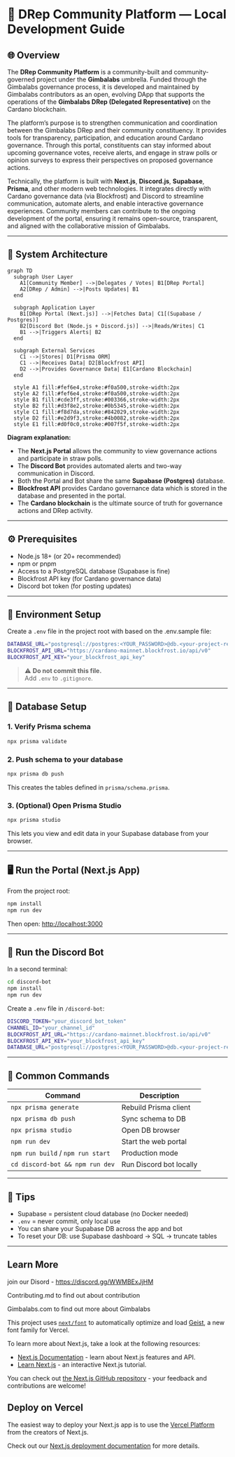 # 🧭 DRep Community Platform — Local Development Guide

## 🌐 Overview

The **DRep Community Platform** is a community-built and community-governed project under the **Gimbalabs** umbrella. Funded through the Gimbalabs governance process, it is developed and maintained by Gimbalabs contributors as an open, evolving DApp that supports the operations of the **Gimbalabs DRep (Delegated Representative)** on the Cardano blockchain.

The platform’s purpose is to strengthen communication and coordination between the Gimbalabs DRep and their community constituency. It provides tools for transparency, participation, and education around Cardano governance. Through this portal, constituents can stay informed about upcoming governance votes, receive alerts, and engage in straw polls or opinion surveys to express their perspectives on proposed governance actions.

Technically, the platform is built with **Next.js**, **Discord.js**, **Supabase**, **Prisma**, and other modern web technologies. It integrates directly with Cardano governance data (via Blockfrost) and Discord to streamline communication, automate alerts, and enable interactive governance experiences. Community members can contribute to the ongoing development of the portal, ensuring it remains open-source, transparent, and aligned with the collaborative mission of Gimbalabs.

---

## 🧩 System Architecture

```mermaid
graph TD
  subgraph User Layer
    A1[Community Member] -->|Delegates / Votes| B1[DRep Portal]
    A2[DRep / Admin] -->|Posts Updates| B1
  end

  subgraph Application Layer
    B1[DRep Portal (Next.js)] -->|Fetches Data| C1[(Supabase / Postgres)]
    B2[Discord Bot (Node.js + Discord.js)] -->|Reads/Writes| C1
    B1 -->|Triggers Alerts| B2
  end

  subgraph External Services
    C1 -->|Stores| D1[Prisma ORM]
    C1 -->|Receives Data| D2[Blockfrost API]
    D2 -->|Provides Governance Data| E1[Cardano Blockchain]
  end

  style A1 fill:#fef6e4,stroke:#f0a500,stroke-width:2px
  style A2 fill:#fef6e4,stroke:#f0a500,stroke-width:2px
  style B1 fill:#cde3ff,stroke:#003366,stroke-width:2px
  style B2 fill:#d3f8e2,stroke:#0b5345,stroke-width:2px
  style C1 fill:#f8d7da,stroke:#842029,stroke-width:2px
  style D2 fill:#e2d9f3,stroke:#4b0082,stroke-width:2px
  style E1 fill:#d0f0c0,stroke:#007f5f,stroke-width:2px
```

**Diagram explanation:**
- The **Next.js Portal** allows the community to view governance actions and participate in straw polls.
- The **Discord Bot** provides automated alerts and two-way communication in Discord.
- Both the Portal and Bot share the same **Supabase (Postgres)** database.
- **Blockfrost API** provides Cardano governance data which is stored in the database and presented in the portal.
- The **Cardano blockchain** is the ultimate source of truth for governance actions and DRep activity.

---

## ⚙️ Prerequisites

- Node.js 18+ (or 20+ recommended)
- npm or pnpm
- Access to a PostgreSQL database (Supabase is fine)
- Blockfrost API key (for Cardano governance data)
- Discord bot token (for posting updates)

---

## 🧩 Environment Setup

Create a `.env` file in the project root with based on the .env.sample file:

```bash
DATABASE_URL="postgresql://postgres:<YOUR_PASSWORD>@db.<your-project-ref>.supabase.co:5432/postgres"
BLOCKFROST_API_URL="https://cardano-mainnet.blockfrost.io/api/v0"
BLOCKFROST_API_KEY="your_blockfrost_api_key"
```

> ⚠️ **Do not commit this file.**  
> Add `.env` to `.gitignore`.

---

## 🧱 Database Setup

### 1. Verify Prisma schema

```bash
npx prisma validate
```

### 2. Push schema to your database

```bash
npx prisma db push
```

This creates the tables defined in `prisma/schema.prisma`.

### 3. (Optional) Open Prisma Studio

```bash
npx prisma studio
```

This lets you view and edit data in your Supabase database from your browser.

---

## 🖥️ Run the Portal (Next.js App)

From the project root:

```bash
npm install
npm run dev
```

Then open: [http://localhost:3000](http://localhost:3000)

---

## 🤖 Run the Discord Bot

In a second terminal:

```bash
cd discord-bot
npm install
npm run dev
```

Create a `.env` file in `/discord-bot`:

```bash
DISCORD_TOKEN="your_discord_bot_token"
CHANNEL_ID="your_channel_id"
BLOCKFROST_API_URL="https://cardano-mainnet.blockfrost.io/api/v0"
BLOCKFROST_API_KEY="your_blockfrost_api_key"
DATABASE_URL="postgresql://postgres:<YOUR_PASSWORD>@db.<your-project-ref>.supabase.co:5432/postgres"
```

---

## 🧰 Common Commands

| Command | Description |
|----------|--------------|
| `npx prisma generate` | Rebuild Prisma client |
| `npx prisma db push` | Sync schema to DB |
| `npx prisma studio` | Open DB browser |
| `npm run dev` | Start the web portal |
| `npm run build` / `npm run start` | Production mode |
| `cd discord-bot && npm run dev` | Run Discord bot locally |

---

## 🧠 Tips

- Supabase = persistent cloud database (no Docker needed)
- `.env` = never commit, only local use
- You can share your Supabase DB across the app and bot
- To reset your DB: use Supabase dashboard → SQL → truncate tables

---

## Learn More

join our Disord - https://discord.gg/WWMBExJjHM 

Contributing.md to find out about contribution

Gimbalabs.com to find out more about Gimbalabs



This project uses [`next/font`](https://nextjs.org/docs/app/building-your-application/optimizing/fonts) to automatically optimize and load [Geist](https://vercel.com/font), a new font family for Vercel.

To learn more about Next.js, take a look at the following resources:

- [Next.js Documentation](https://nextjs.org/docs) - learn about Next.js features and API.
- [Learn Next.js](https://nextjs.org/learn) - an interactive Next.js tutorial.

You can check out [the Next.js GitHub repository](https://github.com/vercel/next.js) - your feedback and contributions are welcome!

## Deploy on Vercel

The easiest way to deploy your Next.js app is to use the [Vercel Platform](https://vercel.com/new?utm_medium=default-template&filter=next.js&utm_source=create-next-app&utm_campaign=create-next-app-readme) from the creators of Next.js.

Check out our [Next.js deployment documentation](https://nextjs.org/docs/app/building-your-application/deploying) for more details.


